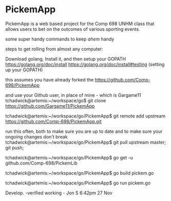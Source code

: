 PickemApp
==========

PickemApp is a web based project for the Comp 698 UNHM class that allows users to bet on the outcomes of various sporting events. 

some super handy commands to keep *ahem* handy

steps to get rolling from almost any computer:

Download golang, Install it, and then setup your GOPATH
https://golang.org/doc/install
https://golang.org/doc/install#testing (setting up your GOPATH)

this assumes you have already forked the https://github.com/Comp-698/PickemApp

and use your Github user, in place of mine - which is Gargame11
tchadwick@artemis:~/workspace/go$ git clone https://github.com/Gargame11/PickemApp

tchadwick@artemis:~/workspace/go/PickemApp$ git remote add upstream https://github.com/Comp-698/PickemApp.git

run this often, both to make sure you are up to date and to make sure your ongoing changes don't break
tchadwick@artemis:~/workspace/go/PickemApp$ git pull upstream master; git push;

tchadwick@artemis:~/workspace/go/PickemApp$ go get -u github.com/Comp-698/PickemLib

tchadwick@artemis:~/workspace/go/PickemApp$ go build pickem.go

tchadwick@artemis:~/workspace/go/PickemApp$ go run pickem.go

Develop.
-verified working - Jon S 6:42pm 27 Nov
